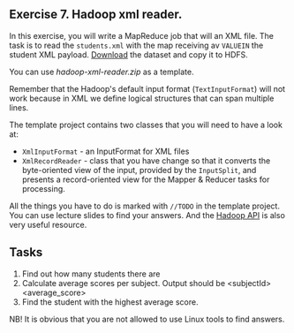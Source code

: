 ## Exercise 7. Hadoop xml reader.

In this exercise, you will write a MapReduce job that will an XML file.
The task is to read the `students.xml` with the map receiving av `VALUEIN` the student XML payload. [Download](https://raw.githubusercontent.com/naimdjon/ma120_f2016/master/exercise7_hadoop_xml_reader/students.xml) the dataset and copy it to HDFS.


You can use _hadoop-xml-reader.zip_ as a template.

Remember that the Hadoop's default input format (`TextInputFormat`) will not work because in XML we define logical structures that can span multiple lines. 

The template project contains two classes that you will need to have a look at:
* `XmlInputFormat` - an InputFormat for XML files
* `XmlRecordReader` - class that you have change so that it converts the byte-oriented view of the input, provided by the `InputSplit`, and presents a record-oriented view for the Mapper & Reducer tasks for processing.

All the things you have to do is marked with `//TODO` in the template project. You can use lecture slides to find your answers. And the [Hadoop API](https://hadoop.apache.org/docs/r2.7.3/api/) is also very useful resource.


## Tasks
1. Find out how many students there are
2. Calculate average scores per subject. Output should be &lt;subjectId&gt;  &lt;average_score&gt;
3. Find the student with the highest average score.

NB! It is obvious that you are not allowed to use Linux tools to find answers.
